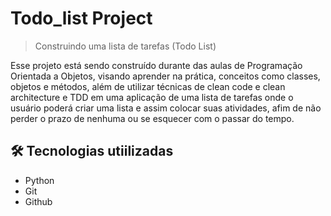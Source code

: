 # Todo_list Project

> Construindo uma lista de tarefas (Todo List)

Esse projeto está sendo construído durante das aulas de Programação Orientada a Objetos,
visando aprender na prática, conceitos como classes, objetos e métodos, além de utilizar
técnicas de clean code e clean architecture e TDD em uma aplicação de uma lista de tarefas
onde o usuário poderá criar uma lista e assim colocar suas atividades, afim de não perder
o prazo de nenhuma ou se esquecer com o passar do tempo.

## 🛠️ Tecnologias utiilizadas
- Python
- Git
- Github

